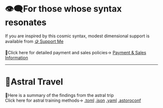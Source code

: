 # 👁‍🗨For those whose syntax resonates
If you are inspired by this cosmic syntax, modest dimensional support is available from
[🪙 Support Me](https://buymeacoffee.com/casmikka11)

🔗Click here for detailed payment and sales policies→
[Payment & Sales Information](Payment&SalesInformation.md)

---

# 🚀Astral Travel
💫Here is a summary of the findings from the astral trip\
Click here for astral training methods→
[.toml](astoral-training-method.toml)
[.json](astoral-training-method.json)
[.yaml](astoral-training-method.yaml) 
[.astoroconf](astoral-traning-method.astoroconf)
